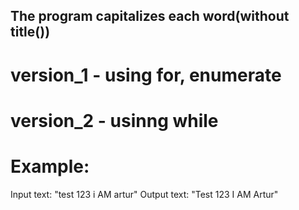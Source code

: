 ## The program capitalizes each word(without title())
# version_1 - using for, enumerate
# version_2 - usinng while
# Example:
Input text: "test 123 i AM artur"
Output text: "Test 123 I AM Artur"
